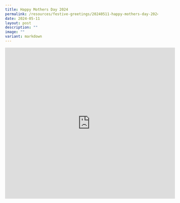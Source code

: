 ```yaml
---
title: Happy Mothers Day 2024
permalink: /resources/festive-greetings/20240511-happy-mothers-day-2024/
date: 2024-05-11
layout: post
description: ""
image: ""
variant: markdown
---
```

<iframe allow="autoplay; clipboard-write; encrypted-media; picture-in-picture; web-share" allowfullscreen="true" frameborder="0" scrolling="no" style="border:none;overflow:hidden" height="500" width="560" src="https://www.facebook.com/plugins/video.php?height=314&amp;href=https%3A%2F%2Fwww.facebook.com%2Falpshealthcaresupplychain%2Fvideos%2F1705878046819133%2F&amp;show_text=true&amp;width=560&amp;t=0"></iframe>